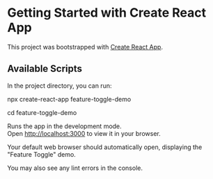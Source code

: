 # Getting Started with Create React App

This project was bootstrapped with [Create React App](https://github.com/facebook/create-react-app).

## Available Scripts

In the project directory, you can run:

npx create-react-app feature-toggle-demo

cd feature-toggle-demo

Runs the app in the development mode.\
Open [http://localhost:3000](http://localhost:3000) to view it in your browser.

Your default web browser should automatically open, displaying the "Feature Toggle" demo.

You may also see any lint errors in the console.

